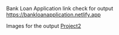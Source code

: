 Bank Loan Application link check for output
https://bankloanapplication.netlify.app

Images for the output
[Project2](https://github.com/techinalrupali/Bank-Loan-Application/assets/86956912/ad51b461-cffe-4958-b410-6345bd3663a7)
